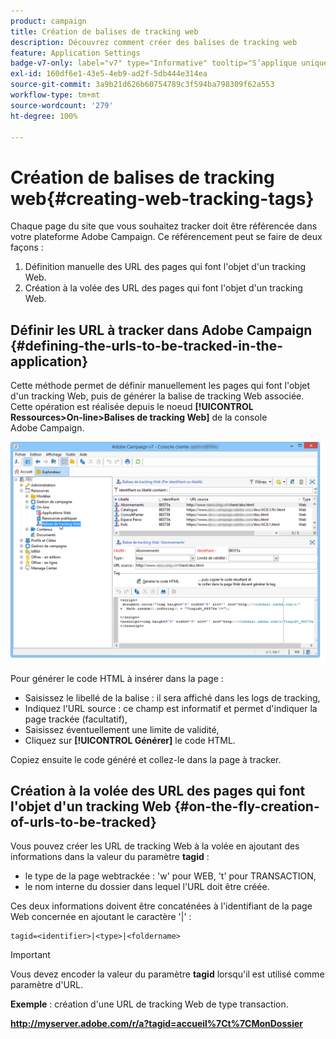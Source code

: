 ```yaml
---
product: campaign
title: Création de balises de tracking web
description: Découvrez comment créer des balises de tracking web
feature: Application Settings
badge-v7-only: label="v7" type="Informative" tooltip="S’applique uniquement à Campaign Classic v7"
exl-id: 160df6e1-43e5-4eb9-ad2f-5db444e314ea
source-git-commit: 3a9b21d626b60754789c3f594ba798309f62a553
workflow-type: tm+mt
source-wordcount: '279'
ht-degree: 100%

---
```


# Création de balises de tracking web{#creating-web-tracking-tags}

Chaque page du site que vous souhaitez tracker doit être référencée dans votre plateforme Adobe Campaign. Ce référencement peut se faire de deux façons :

1. Définition manuelle des URL des pages qui font l&#39;objet d&#39;un tracking Web.
1. Création à la volée des URL des pages qui font l&#39;objet d&#39;un tracking Web.

## Définir les URL à tracker dans Adobe Campaign {#defining-the-urls-to-be-tracked-in-the-application}

Cette méthode permet de définir manuellement les pages qui font l&#39;objet d&#39;un tracking Web, puis de générer la balise de tracking Web associée. Cette opération est réalisée depuis le noeud **[!UICONTROL Ressources>On-line>Balises de tracking Web]** de la console Adobe Campaign.

![](assets/d_ncs_integration_webtracking_screen.png)

Pour générer le code HTML à insérer dans la page :

* Saisissez le libellé de la balise : il sera affiché dans les logs de tracking,
* Indiquez l&#39;URL source : ce champ est informatif et permet d&#39;indiquer la page trackée (facultatif),
* Saisissez éventuellement une limite de validité,
* Cliquez sur **[!UICONTROL Générer]** le code HTML.

Copiez ensuite le code généré et collez-le dans la page à tracker.

## Création à la volée des URL des pages qui font l&#39;objet d&#39;un tracking Web {#on-the-fly-creation-of-urls-to-be-tracked}

Vous pouvez créer les URL de tracking Web à la volée en ajoutant des informations dans la valeur du paramètre **tagid** :

* le type de la page webtrackée : &#39;w&#39; pour WEB, &#39;t&#39; pour TRANSACTION,
* le nom interne du dossier dans lequel l&#39;URL doit être créée.

Ces deux informations doivent être concaténées à l&#39;identifiant de la page Web concernée en ajoutant le caractère &#39;|&#39; :

```
tagid=<identifier>|<type>|<foldername>
```

>[!IMPORTANT]
>
>Vous devez encoder la valeur du paramètre **tagid** lorsqu&#39;il est utilisé comme paramètre d&#39;URL.

**Exemple** : création d&#39;une URL de tracking Web de type transaction.

**http://myserver.adobe.com/r/a?tagid=accueil%7Ct%7CMonDossier**
